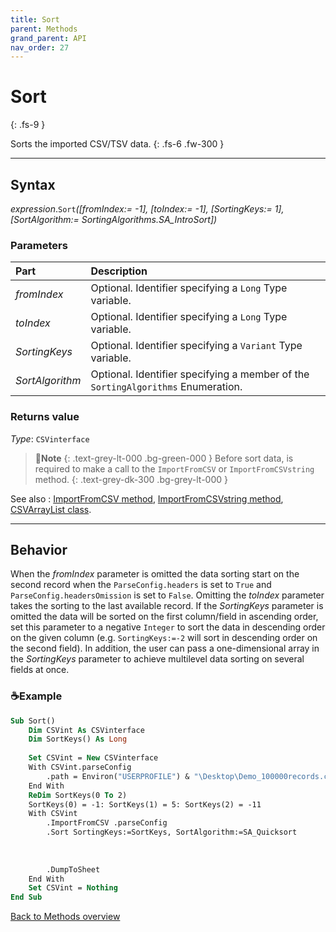 ```yaml
---
title: Sort
parent: Methods
grand_parent: API
nav_order: 27
---
```


# Sort
{: .fs-9 }

Sorts the imported CSV/TSV data.
{: .fs-6 .fw-300 }

---

## Syntax

*expression*.`Sort`*(\[fromIndex:= -1\], \[toIndex:= -1\], \[SortingKeys:= 1\], \[SortAlgorithm:= SortingAlgorithms.SA_IntroSort\])*

### Parameters

<table>
<thead>
<tr>
<th style="text-align: left;">Part</th>
<th style="text-align: left;">Description</th>
</tr>
</thead>
<tbody>
<tr>
<td style="text-align: left;"><em>fromIndex</em></td>
<td style="text-align: left;">Optional. Identifier specifying a <code>Long</code> Type variable.</td>
</tr>
<tr>
<td style="text-align: left;"><em>toIndex</em></td>
<td style="text-align: left;">Optional. Identifier specifying a <code>Long</code> Type variable.</td>
</tr>
<tr>
<td style="text-align: left;"><em>SortingKeys</em></td>
<td style="text-align: left;">Optional. Identifier specifying a <code>Variant</code> Type variable.</td>
</tr>
<tr>
<td style="text-align: left;"><em>SortAlgorithm</em></td>
<td style="text-align: left;">Optional. Identifier specifying a member of the <code>SortingAlgorithms</code> Enumeration.</td>
</tr>
</tbody>
</table>

### Returns value

*Type*: `CSVinterface`

>📝**Note**
>{: .text-grey-lt-000 .bg-green-000 }
>Before sort data, is required to make a call to the `ImportFromCSV` or `ImportFromCSVstring` method.
{: .text-grey-dk-300 .bg-grey-lt-000 }

See also
: [ImportFromCSV method](https://ws-garcia.github.io/VBA-CSV-interface/api/methods/importfromcsv.html), [ImportFromCSVstring method](https://ws-garcia.github.io/VBA-CSV-interface/api/methods/importfromcsvstring.html), [CSVArrayList class](https://ws-garcia.github.io/VBA-CSV-interface/api/csvarraylist.html).

---

## Behavior

When the *fromIndex* parameter is omitted the data sorting start on the second record when the `ParseConfig.headers` is set to `True` and `ParseConfig.headersOmission` is set to `False`. Omitting the *toIndex* parameter takes the sorting to the last available record. If the *SortingKeys* parameter is omitted the data will be sorted on the first column/field in ascending order, set this parameter to a negative `Integer` to sort the data in descending order on the given column (e.g. `SortingKeys:=-2` will sort in descending order on the second field). In addition, the user can pass a one-dimensional array in the *SortingKeys* parameter to achieve multilevel data sorting on several fields at once.

### ☕Example

```vb
Sub Sort()
    Dim CSVint As CSVinterface
    Dim SortKeys() As Long
    
    Set CSVint = New CSVinterface
    With CSVint.parseConfig
        .path = Environ("USERPROFILE") & "\Desktop\Demo_100000records.csv"
    End With
    ReDim SortKeys(0 To 2)
    SortKeys(0) = -1: SortKeys(1) = 5: SortKeys(2) = -11
    With CSVint
        .ImportFromCSV .parseConfig
        .Sort SortingKeys:=SortKeys, SortAlgorithm:=SA_Quicksort                'Sort the data in descending order on column 1,
                                                                                'then sort in ascending order on column 5 and
                                                                                'sort in descending order on column 11. This
                                                                                'multi-level is "stable".
        .DumpToSheet
    End With
    Set CSVint = Nothing
End Sub
```

[Back to Methods overview](https://ws-garcia.github.io/VBA-CSV-interface/api/methods/)
